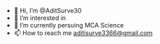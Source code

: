 - 👋 Hi, I’m @AditSurve30
- 👀 I’m interested in 
- 🌱 I’m currently persuing MCA Science
- 📫 How to reach me aditisurve3366@gmail.com

<!---
AditSurve30/AditSurve30 is a ✨ special ✨ repository because its `README.md` (this file) appears on your GitHub profile.
You can click the Preview link to take a look at your changes.
--->
